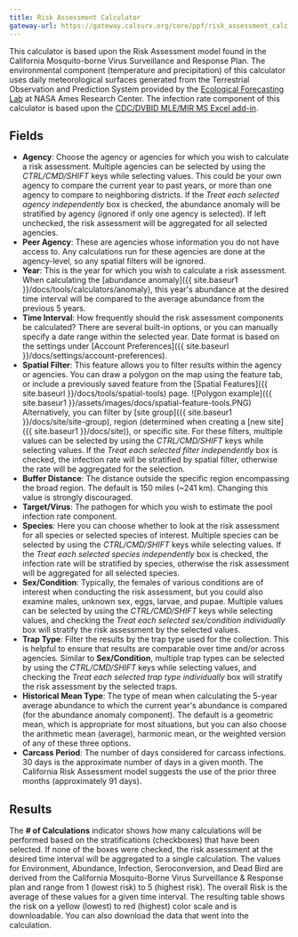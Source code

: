 ```yaml
---
title: Risk Assessment Calculator
gateway-url: https://gateway.calsurv.org/core/ppf/risk_assessment_calc
---
```

This calculator is based upon the Risk Assessment model found in the California Mosquito-borne Virus Surveillance and Response Plan. The environmental component (temperature and precipitation) of this calculator uses daily meteorological surfaces generated from the Terrestrial Observation and Prediction System provided by the [Ecological Forecasting Lab](<https://ecocast.arc.nasa.gov/>) at NASA Ames Research Center. The infection rate component of this calculator is based upon the [CDC/DVBID MLE/MIR MS Excel add-in](<https://www.cdc.gov/westnile/resourcepages/mosqSurvSoft.html>).

## Fields
* **Agency**: Choose the agency or agencies for which you wish to calculate a risk assessment. Multiple agencies can be selected by using the *CTRL/CMD/SHIFT* keys while selecting values. This could be your own agency to compare the current year to past years, or more than one agency to compare to neighboring districts. If the *Treat each selected agency independently* box is checked, the abundance anomaly will be stratified by agency (ignored if only one agency is selected). If left unchecked, the risk assessment will be aggregated for all selected agencies.
* **Peer Agency**: These are agencies whose information you do not have access to. Any calculations run for these agencies are done at the agency-level, so any spatial filters will be ignored.
* **Year**: This is the year for which you wish to calculate a risk assessment. When calculating the [abundance anomaly]({{ site.baseur1 }}/docs/tools/calculators/anomaly), this year's abundance at the desired time interval will be compared to the average abundance from the previous 5 years.
* **Time Interval**: How frequently should the risk assessment components be calculated? There are several built-in options, or you can manually specify a date range within the selected year. Date format is based on the settings under [Account Preferences]({{ site.baseurl }}/docs/settings/account-preferences).
* **Spatial Filter**: This feature allows you to filter results within the agency or agencies. You can draw a polygon on the map using the feature tab, or include a previously saved feature from the [Spatial Features]({{ site.baseurl }}/docs/tools/spatial-tools) page. ![Polygon example]({{ site.baseur1 }}/assets/images/docs/spatial-feature-tools.PNG) Alternatively, you can filter by [site group]({{ site.baseur1 }}/docs/site/site-group), region (determined when creating a [new site]({{ site.baseur1 }}/docs/site)), or specific site. For these filters, multiple values can be selected by using the *CTRL/CMD/SHIFT* keys while selecting values. If the *Treat each selected filter independently* box is checked, the infection rate will be stratified by spatial filter, otherwise the rate will be aggregated for the selection.
* **Buffer Distance**: The distance outside the specific region encompassing the broad region. The default is 150 miles (~241 km). Changing this value is strongly discouraged.
* **Target/Virus**: The pathogen for which you wish to estimate the pool infection rate component.
* **Species**: Here you can choose whether to look at the risk assessment for all species or selected species of interest. Multiple species can be selected by using the *CTRL/CMD/SHIFT* keys while selecting values. If the *Treat each selected species independently* box is checked, the infection rate will be stratified by species, otherwise the risk assessment will be aggregated for all selected species.
* **Sex/Condition**: Typically, the females of various conditions are of interest when conducting the risk assessment, but you could also examine males, unknown sex, eggs, larvae, and pupae. Multiple values can be selected by using the *CTRL/CMD/SHIFT* keys while selecting values, and checking the *Treat each selected sex/condition individually* box will stratify the risk assessment by the selected values.
* **Trap Type**: Filter the results by the trap type used for the collection. This is helpful to ensure that results are comparable over time and/or across agencies. Similar to **Sex/Condition**, multiple trap types can be selected by using the *CTRL/CMD/SHIFT* keys while selecting values, and checking the *Treat each selected trap type individually* box will stratify the risk assessment by the selected traps.
* **Historical Mean Type**: The type of mean when calculating the 5-year average abundance to which the current year's abundance is compared (for the abundance anomaly component). The default is a geometric mean, which is appropriate for most situations, but you can also choose the arithmetic mean (average), harmonic mean, or the weighted version of any of these three options.
* **Carcass Period**: The number of days considered for carcass infections. 30 days is the approximate number of days in a given month. The California Risk Assessment model suggests the use of the prior three months (approximately 91 days).

## Results
The **# of Calculations** indicator shows how many calculations will be performed based on the stratifications (checkboxes) that have been selected. If none of the boxes were checked, the risk assessment at the desired time interval will be aggregated to a single calculation. The values for Environment, Abundance, Infection, Seroconversion, and Dead Bird are derived from the California Mosquito-Borne Virus Surveillance & Response plan and range from 1 (lowest risk) to 5 (highest risk). The overall Risk is the average of these values for a given time interval. The resulting table shows the risk on a yellow (lowest) to red (highest) color scale and is downloadable. You can also download the data that went into the calculation.
